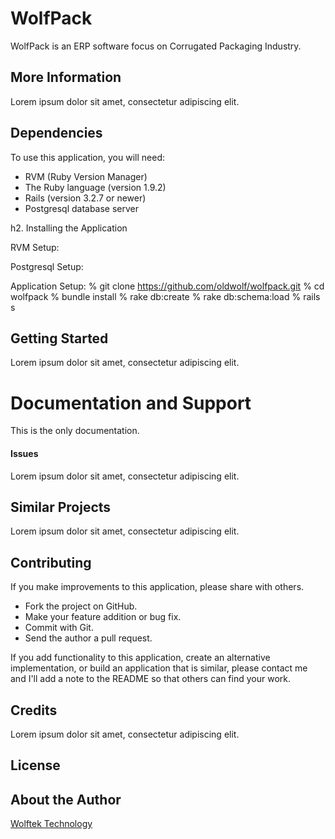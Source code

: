 # WolfPack

WolfPack is an ERP software focus on Corrugated Packaging Industry.

## More Information

Lorem ipsum dolor sit amet, consectetur adipiscing elit.

## Dependencies

To use this application, you will need:

* RVM (Ruby Version Manager)
* The Ruby language (version 1.9.2)
* Rails (version 3.2.7 or newer)
* Postgresql database server

h2. Installing the Application

RVM Setup:

Postgresql Setup:

Application Setup:
    % git clone https://github.com/oldwolf/wolfpack.git
    % cd wolfpack
    % bundle install
    % rake db:create
    % rake db:schema:load
    % rails s

## Getting Started

Lorem ipsum dolor sit amet, consectetur adipiscing elit.

# Documentation and Support

This is the only documentation.

#### Issues

Lorem ipsum dolor sit amet, consectetur adipiscing elit.

## Similar Projects

Lorem ipsum dolor sit amet, consectetur adipiscing elit.

## Contributing

If you make improvements to this application, please share with others.

* Fork the project on GitHub.
* Make your feature addition or bug fix.
* Commit with Git.
* Send the author a pull request.

If you add functionality to this application, create an alternative implementation, or build an application that is similar, please contact me and I'll add a note to the README so that others can find your work.

## Credits

Lorem ipsum dolor sit amet, consectetur adipiscing elit.

## License

## About the Author
[Wolftek Technology](http://www.wolftek.com.my) 
